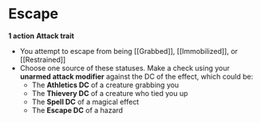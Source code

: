 # Escape
**1 action**
**Attack trait**

* You attempt to escape from being [[Grabbed]], [[Immobilized]], or [[Restrained]]
* Choose one source of these statuses. Make a check using your **unarmed attack modifier** against the DC of the effect, which could be:
	* The **Athletics DC** of a creature grabbing you
	* The **Thievery DC** of a creature who tied you up
	* The **Spell DC** of a magical effect
	* The **Escape DC** of a hazard